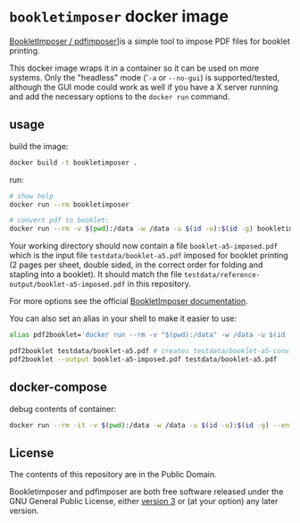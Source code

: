 # `bookletimposer` docker image

[BookletImposer / pdfimposer](https://kjo.herbesfolles.org/bookletimposer/)]is a simple tool to impose PDF files for booklet printing.

This docker image wraps it in a container so it can be used on more systems.
Only the "headless" mode ('`-a` or `--no-gui`) is supported/tested, although the GUI mode could work as well if you have a X server running and add the necessary options to the `docker run` command.

## usage

build the image:

```sh
docker build -t bookletimposer .
```

run:

```sh
# show help
docker run --rm bookletimposer

# convert pdf to booklet:
docker run --rm -v $(pwd):/data -w /data -u $(id -u):$(id -g) bookletimposer --no-gui --booklet --output booklet-a5-imposed.pdf testdata/booklet-a5.pdf
```

Your working directory should now contain a file `booklet-a5-imposed.pdf` which is the input file `testdata/booklet-a5.pdf` imposed for booklet printing (2 pages per sheet, double sided, in the correct order for folding and stapling into a booklet).
It should match the file `testdata/reference-output/booklet-a5-imposed.pdf` in this repository.

For more options see the official [BookletImposer documentation](https://kjo.herbesfolles.org/bookletimposer/bookletimposer.1.html).

You can also set an alias in your shell to make it easier to use:

```sh
alias pdf2booklet='docker run --rm -v "$(pwd):/data" -w /data -u $(id -u):$(id -g) eins78/bookletimposer --no-gui --booklet'

pdf2booklet testdata/booklet-a5.pdf # creates testdata/booklet-a5-conv.pdf
pdf2booklet --output booklet-a5-imposed.pdf testdata/booklet-a5.pdf 
```

## docker-compose

debug contents of container:

```sh
docker run --rm -it -v $(pwd):/data -w /data -u $(id -u):$(id -g) --entrypoint /bin/bash bookletimposer
```

## License

The contents of this repository are in the Public Domain.

Bookletimposer and pdfimposer are both free software released under the GNU General Public License, either [version 3](http://www.gnu.org/licenses/gpl-3.0-standalone.html) or (at your option) any later version.
